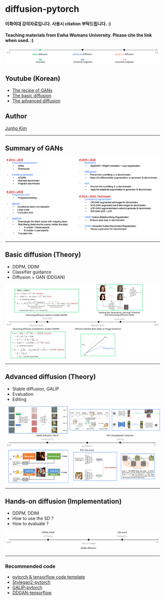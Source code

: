 # diffusion-pytorch
#### 이화여대 강의자료입니다. 사용시 citation 부탁드립니다. :)
#### Teaching materials from Ewha Womans University. Please cite the link when used. :)


<div align="center">
  <img src=./assets/figs/teaser.png>
</div>

## Youtube (Korean)
* [The recipe of GANs](https://www.youtube.com/watch?v=vZdEGcLU_8U)
* [The basic diffusion](https://www.youtube.com/watch?v=jaPPALsUZo8)
* [The advanced diffusion](https://www.youtube.com/watch?v=Z8WWriIh1PU)

## Author
[Junho Kim](http://bit.ly/jhkim_resume)

---
## Summary of GANs
<div align="center">
  <img src=./assets/figs/gan_fig.png>
</div>

---

## Basic diffusion (Theory)
* DDPM, DDIM
* Classifier guidance
* Diffusion + GAN (DDGAN)
  
<div align="center">
  <img src=./assets/figs/basic_fig.png>
</div>

---
## Advanced diffusion (Theory)
* Stable diffusion, GALIP
* Evaluation
* Editing

<div align="center">
  <img src=./assets/figs/advanced_fig.png>
</div>

---
## Hands-on diffusion (Implementation)
* DDPM, DDIM
* How to use the SD ?
* How to evaluate ?

<div align="center">
  <img src=./assets/figs/handson_fig.png>
</div>

---
### Recommended code
* [pytorch & tensorflow code template](https://github.com/taki0112/tf-torch-template)
* [Stylegan2-pytorch](https://github.com/taki0112/stylegan2-pytorch)
* [GALIP-pytorch](https://github.com/taki0112/diffusion-pytorch/tree/main/src/GALIP)
* [DDGAN-tensorflow](https://github.com/taki0112/denoising-diffusion-gan-Tensorflow)

